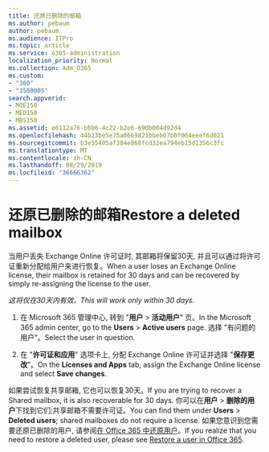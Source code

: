 ```yaml
---
title: 还原已删除的邮箱
ms.author: pebaum
author: pebaum
ms.audience: ITPro
ms.topic: article
ms.service: o365-administration
localization_priority: Normal
ms.collection: Adm_O365
ms.custom:
- "360"
- "3500005"
search.appverid:
- MOE150
- MED150
- MBS150
ms.assetid: e6112a76-bbb6-4c22-b2e6-690b004d92d4
ms.openlocfilehash: 44b23be5e75a0669821bbeb07b0f064eeef6d021
ms.sourcegitcommit: b3e55405af384e868fcd32ea794eb15d1356c3fc
ms.translationtype: MT
ms.contentlocale: zh-CN
ms.lasthandoff: 08/29/2019
ms.locfileid: "36666362"
---
```

# <a name="restore-a-deleted-mailbox"></a><span data-ttu-id="cbb37-102">还原已删除的邮箱</span><span class="sxs-lookup"><span data-stu-id="cbb37-102">Restore a deleted mailbox</span></span>

<span data-ttu-id="cbb37-103">当用户丢失 Exchange Online 许可证时, 其邮箱将保留30天, 并且可以通过将许可证重新分配给用户来进行恢复。</span><span class="sxs-lookup"><span data-stu-id="cbb37-103">When a user loses an Exchange Online license, their mailbox is retained for 30 days and can be recovered by simply re-assigning the license to the user.</span></span>
  
 <span data-ttu-id="cbb37-104">*这将仅在30天内有效。*</span><span class="sxs-lookup"><span data-stu-id="cbb37-104">*This will work only within 30 days.*</span></span>  
  
1. <span data-ttu-id="cbb37-105">在 Microsoft 365 管理中心, 转到 "**用户** \> **活动用户**" 页。</span><span class="sxs-lookup"><span data-stu-id="cbb37-105">In the Microsoft 365 admin center, go to the **Users** \> **Active users** page.</span></span> <span data-ttu-id="cbb37-106">选择 "有问题的用户"。</span><span class="sxs-lookup"><span data-stu-id="cbb37-106">Select the user in question.</span></span>

2. <span data-ttu-id="cbb37-107">在 "**许可证和应用**" 选项卡上, 分配 Exchange Online 许可证并选择 "**保存更改**"。</span><span class="sxs-lookup"><span data-stu-id="cbb37-107">On the **Licenses and Apps** tab, assign the Exchange Online license and select **Save changes**.</span></span>

<span data-ttu-id="cbb37-108">如果尝试恢复共享邮箱, 它也可以恢复30天。</span><span class="sxs-lookup"><span data-stu-id="cbb37-108">If you are trying to recover a Shared mailbox, it is also recoverable for 30 days.</span></span> <span data-ttu-id="cbb37-109">你可以在**用户** \> **删除的用户**下找到它们;共享邮箱不需要许可证。</span><span class="sxs-lookup"><span data-stu-id="cbb37-109">You can find them under **Users** \> **Deleted users**; shared mailboxes do not require a license.</span></span> <span data-ttu-id="cbb37-110">如果您意识到您需要还原已删除的用户, 请参阅[在 Office 365 中还原用户](https://docs.microsoft.com/office365/admin/add-users/restore-user)。</span><span class="sxs-lookup"><span data-stu-id="cbb37-110">If you realize that you need to restore a deleted user, please see [Restore a user in Office 365](https://docs.microsoft.com/office365/admin/add-users/restore-user).</span></span>
  